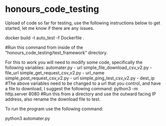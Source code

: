 # honours_code_testing
Upload of code so far for testing, use the following instructions below to get started, let me know if there are any issues.

docker build -t auto_test -f Dockerfile .

#Run this command from inside of the “honours_code_testing/test_framework” directory.

For this to work you will need to modify some code, specifically the following variables:
automater.py - url 
simple_file_download_csv_v2.py - file_url
simple_get_request_csv_v2.py - url_name
simple_post_request_csv_v2.py - url
simple_ping_test_csv_v2.py - dest_ip
#The above variables need to be changed to a url that you control, and have a file to download, I suggest the following command:
python3 -m http.server 8080
#Run this from a directory and use the outward facing IP address, also rename the download file to test.

To run the program use the following command:

python3 automater.py
